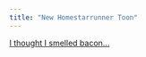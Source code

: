 ```yaml
---
title: "New Homestarrunner Toon"
---
```

<p><a href="https://www.homestarrunner.com/jailcartoon.html">I thought I smelled bacon...</a></p>
